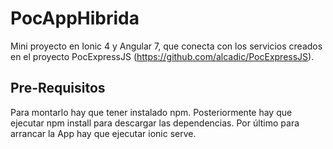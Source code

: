 # PocAppHibrida

Mini proyecto en Ionic 4 y Angular 7, que conecta con los servicios creados en el proyecto PocExpressJS (https://github.com/alcadic/PocExpressJS).

## Pre-Requisitos

Para montarlo hay que tener instalado npm. Posteriormente hay que ejecutar npm install para descargar las dependencias.
Por último para arrancar la App hay que ejecutar ionic serve.
